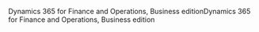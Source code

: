 <span data-ttu-id="14b89-101">Dynamics 365 for Finance and Operations, Business edition</span><span class="sxs-lookup"><span data-stu-id="14b89-101">Dynamics 365 for Finance and Operations, Business edition</span></span>

